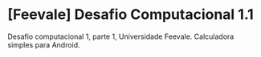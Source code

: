 # [Feevale] Desafio Computacional 1.1
 Desafio computacional 1, parte 1, Universidade Feevale. Calculadora simples para Android.
